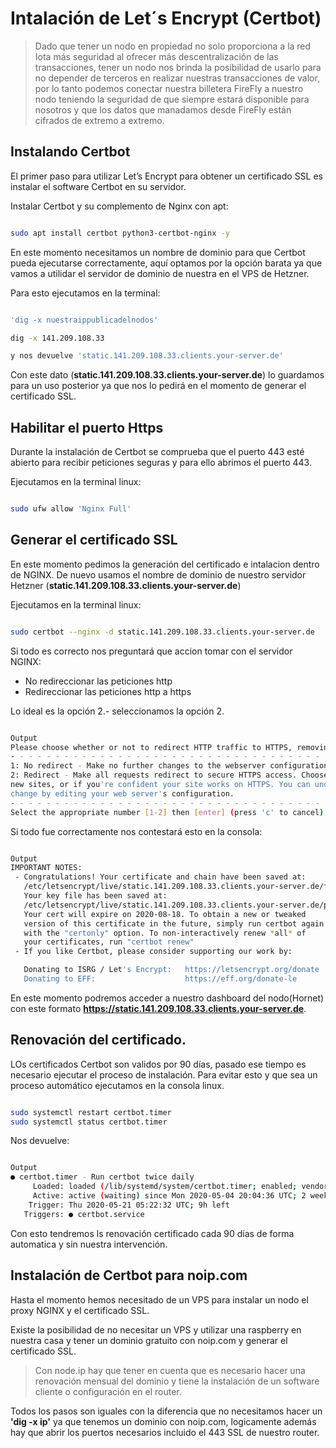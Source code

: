 # Intalación de Let´s Encrypt (Certbot)

> Dado que tener un nodo en propiedad no solo proporciona a la red Iota más seguridad al ofrecer más descentralización de las transacciones, tener un nodo nos brinda la posibilidad de usarlo para no depender de terceros en realizar nuestras transacciones de valor, por lo tanto podemos conectar nuestra billetera FireFly a nuestro nodo teniendo la seguridad de que siempre estará disponible para nosotros y que los datos que manadamos desde FireFly están cifrados de extremo a extremo.


## Instalando Certbot

El primer paso para utilizar Let’s Encrypt para obtener un certificado SSL es instalar el software Certbot en su servidor.

Instalar Certbot y su complemento de Nginx con apt:

```sh

sudo apt install certbot python3-certbot-nginx -y

```

En este momento necesitamos un nombre de dominio para que Certbot pueda ejecutarse correctamente, aquí optamos por la opción barata ya que vamos a utilidar el servidor de dominio de nuestra en el VPS de Hetzner.

Para esto ejecutamos en la terminal:

```sh

'dig -x nuestraippublicadelnodos'

dig -x 141.209.108.33

y nos devuelve 'static.141.209.108.33.clients.your-server.de'

```

Con este dato (**static.141.209.108.33.clients.your-server.de**) lo guardamos para un uso posterior ya que nos lo pedirá en el momento de generar el certificado SSL.

## Habilitar el puerto Https

Durante la instalación de Certbot se comprueba que el puerto 443 esté abierto para recibir peticiones seguras y para ello abrimos el puerto 443.

Ejecutamos en la terminal linux:

```sh

sudo ufw allow 'Nginx Full'

```

## Generar el certificado SSL

En este momento pedimos la generación del certificado e intalacion dentro de NGINX. De nuevo usamos el nombre de dominio de nuestro servidor Hetzner (**static.141.209.108.33.clients.your-server.de**)

Ejecutamos en la terminal linux:

```sh

sudo certbot --nginx -d static.141.209.108.33.clients.your-server.de

```

Si todo es correcto nos preguntará que accion tomar con el servidor NGINX:
- No redireccionar las peticiones http
- Redireccionar las peticiones http a https

Lo ideal es la opción 2.- seleccionamos la opción 2.

```sh

Output
Please choose whether or not to redirect HTTP traffic to HTTPS, removing HTTP access.
- - - - - - - - - - - - - - - - - - - - - - - - - - - - - - - - - - - - - - - -
1: No redirect - Make no further changes to the webserver configuration.
2: Redirect - Make all requests redirect to secure HTTPS access. Choose this for
new sites, or if you're confident your site works on HTTPS. You can undo this
change by editing your web server's configuration.
- - - - - - - - - - - - - - - - - - - - - - - - - - - - - - - - - - - - - - - -
Select the appropriate number [1-2] then [enter] (press 'c' to cancel):

```

Si todo fue correctamente nos contestará esto en la consola:

```sh

Output
IMPORTANT NOTES:
 - Congratulations! Your certificate and chain have been saved at:
   /etc/letsencrypt/live/static.141.209.108.33.clients.your-server.de/fullchain.pem
   Your key file has been saved at:
   /etc/letsencrypt/live/static.141.209.108.33.clients.your-server.de/privkey.pem
   Your cert will expire on 2020-08-18. To obtain a new or tweaked
   version of this certificate in the future, simply run certbot again
   with the "certonly" option. To non-interactively renew *all* of
   your certificates, run "certbot renew"
 - If you like Certbot, please consider supporting our work by:

   Donating to ISRG / Let's Encrypt:   https://letsencrypt.org/donate
   Donating to EFF:                    https://eff.org/donate-le


```

En este momento podremos acceder a nuestro dashboard del nodo(Hornet) con este formato **https://static.141.209.108.33.clients.your-server.de**.


## Renovación del certificado.

LOs certificados Certbot son validos por 90 días, pasado ese tiempo es necesario ejecutar el proceso de instalación. 
Para evitar esto y que sea un proceso automático ejecutamos en la consola linux.

```sh

sudo systemctl restart certbot.timer
sudo systemctl status certbot.timer

```

Nos devuelve:

```sh

Output
● certbot.timer - Run certbot twice daily
     Loaded: loaded (/lib/systemd/system/certbot.timer; enabled; vendor preset: enabled)
     Active: active (waiting) since Mon 2020-05-04 20:04:36 UTC; 2 weeks 1 days ago
    Trigger: Thu 2020-05-21 05:22:32 UTC; 9h left
   Triggers: ● certbot.service

```

Con esto tendremos ls renovación certificado cada 90 días de forma automatica y sin nuestra intervención.

## Instalación de Certbot para noip.com

Hasta el momento hemos necesitado de un VPS para instalar un nodo el proxy NGINX y el certificado SSL.

Existe la posibilidad de no necesitar un VPS y utilizar una raspberry en nuestra casa y tener un dominio gratuito con noip.com y generar el certificado SSL.
>Con node.ip hay que tener en cuenta que es necesario hacer una renovación mensual del dominio y tiene la instalación de un software cliente o configuración en el router.

Todos los pasos son iguales con la diferencia que no necesitamos hacer un __'dig -x ip'__ ya que tenemos un dominio con noip.com, logicamente además hay que abrir los puertos necesarios incluido el 443 SSL de nuestro router.